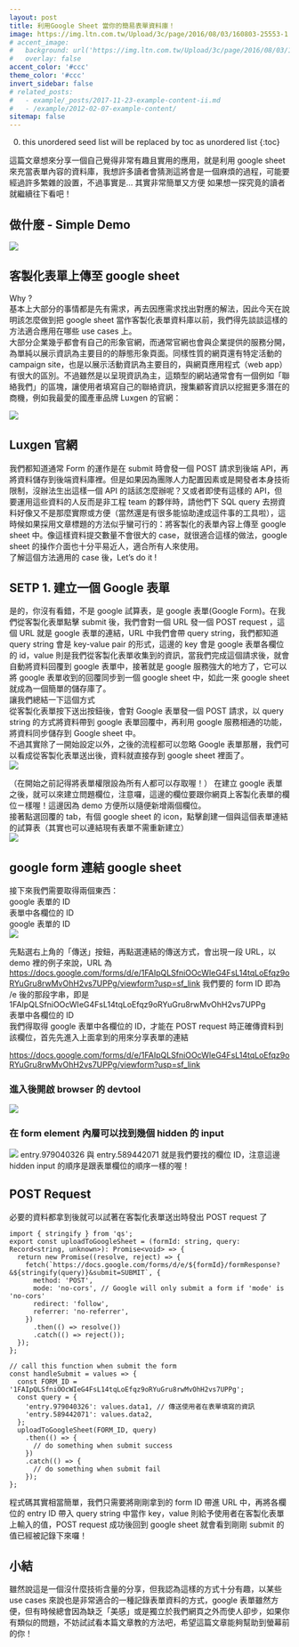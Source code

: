 ```yaml
---
layout: post
title: 利用Google Sheet 當你的簡易表單資料庫！
image: https://img.ltn.com.tw/Upload/3c/page/2016/08/03/160803-25553-1.png
# accent_image: 
#   background: url('https://img.ltn.com.tw/Upload/3c/page/2016/08/03/160803-25553-1.png') center/cover
#   overlay: false
accent_color: '#ccc'
theme_color: '#ccc'
invert_sidebar: false
# related_posts:
#   - example/_posts/2017-11-23-example-content-ii.md
#   - /example/2012-02-07-example-content/
sitemap: false
---
```


0. this unordered seed list will be replaced by toc as unordered list
{:toc}

這篇文章想來分享一個自己覺得非常有趣且實用的應用，就是利用 google sheet 來充當表單內容的資料庫，我想許多讀者會猜測這將會是一個麻煩的過程，可能要經過許多繁雜的設置，不過事實是…
其實非常簡單又方便
如果想一探究竟的讀者就繼續往下看吧！
## 做什麼 - Simple Demo
![](https://miro.medium.com/max/566/1*Ym4gwVh3U2NICIVrHoDmuw.gif)

## 客製化表單上傳至 google sheet
Why ?<br>
基本上大部分的事情都是先有需求，再去因應需求找出對應的解法，因此今天在說明該怎麼做到把 google sheet 當作客製化表單資料庫以前，我們得先談談這樣的方法適合應用在哪些 use cases 上。<br>
大部分企業幾乎都會有自己的形象官網，而通常官網也會與企業提供的服務分開，為單純以展示資訊為主要目的的靜態形象頁面。同樣性質的網頁還有特定活動的 campaign site，也是以展示活動資訊為主要目的，與網頁應用程式（web app）有很大的區別。不過雖然是以呈現資訊為主，這類型的網站通常會有一個例如「聯絡我們」的區塊，讓使用者填寫自己的聯絡資訊，搜集顧客資訊以挖掘更多潛在的商機，例如我最愛的國產車品牌 Luxgen 的官網：<br>

![](https://miro.medium.com/max/700/1*fj-xYxjHQZ-d9VsW6b4BHQ.png)

## Luxgen 官網
我們都知道通常 Form 的運作是在 submit 時會發一個 POST 請求到後端 API，再將資料儲存到後端資料庫裡。但是如果因為團隊人力配置因素或是開發者本身技術限制，沒辦法生出這樣一個 API 的話該怎麼辦呢？又或者即使有這樣的 API，但要運用這些資料的人反而是非工程 team 的夥伴時，請他們下 SQL query 去撈資料好像又不是那麼實際或方便（當然還是有很多能協助達成這件事的工具啦），這時候如果採用文章標題的方法似乎蠻可行的：將客製化的表單內容上傳至 google sheet 中。像這樣資料提交數量不會很大的 case，就很適合這樣的做法，google sheet 的操作介面也十分平易近人，適合所有人來使用。<br>
了解這個方法適用的 case 後，Let’s do it !<br>

## SETP 1. 建立一個 Google 表單
是的，你沒有看錯，不是 google 試算表，是 google 表單(Google Form)。在我們從客製化表單點擊 submit 後，我們會對一個 URL 發一個 POST request ，這個 URL 就是 google 表單的連結，URL 中我們會帶 query string，我們都知道 query string 會是 key-value pair 的形式，這邊的 key 會是 google 表單各欄位的 id，value 則是我們從客製化表單收集到的資訊，當我們完成這個請求後，就會自動將資料回覆到 google 表單中，接著就是 google 服務強大的地方了，它可以將 google 表單收到的回覆同步到一個 google sheet 中，如此一來 google sheet 就成為一個簡單的儲存庫了。<br>
讓我們總結一下這個方式<br>
從客製化表單按下送出按鈕後，會對 Google 表單發一個 POST 請求，以 query string 的方式將資料帶到 google 表單回覆中，再利用 google 服務相通的功能，將資料同步儲存到 Google sheet 中。<br>
不過其實除了一開始設定以外，之後的流程都可以忽略 Google 表單那層，我們可以看成從客製化表單送出後，資料就直接存到 google sheet 裡面了。<br>
![](https://miro.medium.com/max/700/1*Chuy3yR_UiRYdD3Pvdm5uw.png)

（在開始之前記得將表單權限設為所有人都可以存取喔！）
在建立 google 表單之後，就可以來建立問題欄位，注意囉，這邊的欄位要跟你網頁上客製化表單的欄位ㄧ樣喔！這邊因為 demo 方便所以隨便新增兩個欄位。<br>
接著點選回覆的 tab，有個 google sheet 的 icon，點擊創建一個與這個表單連結的試算表（其實也可以連結現有表單不需重新建立）<br>
![](https://miro.medium.com/max/700/1*Chuy3yR_UiRYdD3Pvdm5uw.png)

## google form 連結 google sheet
接下來我們需要取得兩個東西：<br>
google 表單的 ID<br>
表單中各欄位的 ID<br>
google 表單的 ID<br>
![](https://miro.medium.com/max/600/1*NmymnoIwFhup-GxUFk0Z_A.gif)

先點選右上角的「傳送」按鈕，再點選連結的傳送方式，會出現一段 URL，以 demo 裡的例子來說，URL 為<br>
<a>https://docs.google.com/forms/d/e/1FAIpQLSfniOOcWIeG4FsL14tqLoEfqz9oRYuGru8rwMvOhH2vs7UPPg/viewform?usp=sf_link</a>
我們要的 form ID 即為 /e 後的那段字串，即是<br>
1FAIpQLSfniOOcWIeG4FsL14tqLoEfqz9oRYuGru8rwMvOhH2vs7UPPg <br>
表單中各欄位的 ID<br>
我們得取得 google 表單中各欄位的 ID，才能在 POST request 時正確傳資料到該欄位，首先先進入上面拿到的用來分享表單的連結<br>

<a>https://docs.google.com/forms/d/e/1FAIpQLSfniOOcWIeG4FsL14tqLoEfqz9oRYuGru8rwMvOhH2vs7UPPg/viewform?usp=sf_link</a>

### 進入後開啟 browser 的 devtool
![](https://miro.medium.com/max/700/1*34F3KB_mQ9p4FTLuITkIZA.png)

### 在 form element 內層可以找到幾個 hidden 的 input

![](https://miro.medium.com/max/700/1*6tSElKgajvjCqNg3nA_4Rw.png)
entry.979040326 與 entry.589442071 就是我們要找的欄位 ID，注意這邊 hidden input 的順序是跟表單欄位的順序一樣的喔！<br>
## POST Request
必要的資料都拿到後就可以試著在客製化表單送出時發出 POST request 了<br>

```
import { stringify } from 'qs';
export const uploadToGoogleSheet = (formId: string, query: Record<string, unknown>): Promise<void> => {
  return new Promise((resolve, reject) => {
    fetch(`https://docs.google.com/forms/d/e/${formId}/formResponse?&${stringify(query)}&submit=SUBMIT`, {
      method: 'POST',
      mode: 'no-cors', // Google will only submit a form if 'mode' is 'no-cors'
      redirect: 'follow', 
      referrer: 'no-referrer',
    })
      .then(() => resolve())
      .catch(() => reject());
  }); 
};

// call this function when submit the form
const handleSubmit = values => {
  const FORM_ID = '1FAIpQLSfniOOcWIeG4FsL14tqLoEfqz9oRYuGru8rwMvOhH2vs7UPPg';
  const query = {
    'entry.979040326': values.data1, // 傳送使用者在表單填寫的資訊
    'entry.589442071': values.data2,
  };
  uploadToGoogleSheet(FORM_ID, query)
    .then(() => {
      // do something when submit success
    })
    .catch(() => {
      // do something when submit fail
    });
};
```

程式碼其實相當簡單，我們只需要將剛剛拿到的 form ID 帶進 URL 中，再將各欄位的 entry ID 帶入 query string 中當作 key，value 則給予使用者在客製化表單上輸入的值，POST request 成功後回到 google sheet 就會看到剛剛 submit 的值已經被記錄下來囉！<br>

## 小結
雖然說這是一個沒什麼技術含量的分享，但我認為這樣的方式十分有趣，以某些 use cases 來說也是非常適合的一種記錄表單資料的方式，google 表單雖然方便，但有時候總會因為缺乏「美感」或是獨立於我們網頁之外而使人卻步，如果你有類似的問題，不妨試試看本篇文章教的方法吧，希望這篇文章能夠幫助到螢幕前的你！